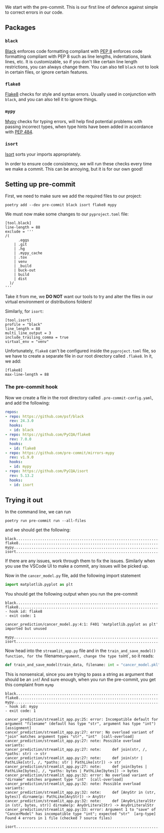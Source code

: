 We start with the pre-commit. This is our first line of defence against simple to correct errors in our code.

## Packages

### `black`
[Black](https://black.readthedocs.io/en/stable/) enforces code formatting compliant with [PEP 8](https://peps.python.org/pep-0008/) enforces code formatting compliant with PEP 8 such as line lengths, indentations, blank lines, etc. It is customizable, so if you don't like certain line length restrictions, you can always change them. You can also tell `black` not to look in certain files, or ignore certain features.

### `flake8`
[Flake8](https://flake8.pycqa.org/en/latest/index.html#) checks for style and syntax errors. Usually used in conjunction with `black`, and you can also tell it to ignore things.

### `mypy`
[Mypy](https://mypy.readthedocs.io/en/stable/) checks for typing errors, will help find potential problems with passing incorrect types, when type hints have been added in accordance with [PEP 484](https://peps.python.org/pep-0484/).

### `isort`
[Isort](https://pycqa.github.io/isort/) sorts your imports appropriately.

In order to ensure code consistency, we will run these checks every time we make a commit. This can be annoying, but it is for our own good!

## Setting up pre-commit
First, we need to make sure we add the required files to our project:
```
poetry add --dev pre-commit black isort flake8 mypy
```

We must now make some changes to our `pyproject.toml` file:

```
[tool.black]
line-length = 88
exclude = '''
/(
      .eggs         
    | .git          
    | .hg
    | .mypy_cache
    | .tox
    | venv
    | _build
    | buck-out
    | build
    | dist
  )/
'''
```

Take it from me, we __DO NOT__ want our tools to try and alter the files in our virtual environment or distributions folders!

Similarly, for `isort`:
```
[tool.isort]
profile = "black"
line_length = 88
multi_line_output = 3
include_trailing_comma = true
virtual_env = "venv"
```

Unfortunately, `flake8` can't be configured inside the `pyproject.toml` file, so we have to create a separate file in our root directory called `.flake8`. In it, we add:

```
[flake8]
max-line-length = 88
```

### The pre-commit hook
Now we create a file in the root directory called `.pre-commit-config.yaml`, and add the following:
```yaml
repos:
- repo: https://github.com/psf/black
  rev: 24.3.0
  hooks:
  - id: black
- repo: https://github.com/PyCQA/flake8
  rev: 7.0.0
  hooks:
  - id: flake8
- repo: https://github.com/pre-commit/mirrors-mypy
  rev: v1.9.0
  hooks:
  - id: mypy
- repo: https://github.com/PyCQA/isort
  rev: 5.13.2
  hooks:
  - id: isort
```

## Trying it out
In the command line, we can run
```
poetry run pre-commit run --all-files
```

and we should get the following:
```
black....................................................................Passed
flake8...................................................................Passed
mypy.....................................................................Passed
isort....................................................................Passed
```

If there are any issues, work through them to fix the issues. Similarly when you use the VSCode UI to make a commit, any issues will be picked up.

Now in the `cancer_model.py` file, add the following import statement
```python
import matplotlib.pyplot as plt
```

You should get the following output when you run the pre-commit
```
black....................................................................Passed
flake8...................................................................Failed
- hook id: flake8
- exit code: 1

cancer_prediction/cancer_model.py:4:1: F401 'matplotlib.pyplot as plt' imported but unused

mypy.....................................................................Passed
isort....................................................................Passed
```

Now head into the `streamlit_app.py` file and in the `train_and_save_model() function, for the `filename` argument, change the type to `int`, so it reads:
```python
def train_and_save_model(train_data, filename: int = "cancer_model.pkl"):
```

This is nonsensical, since you are trying to pass a string as argument that should be an `int`! And sure enough, when you run the pre-commit, you get this complaint from `mymp`
```
black....................................................................Passed
flake8...................................................................Passed
mypy.....................................................................Failed
- hook id: mypy
- exit code: 1

cancer_prediction/streamlit_app.py:25: error: Incompatible default for argument "filename" (default has type "str", argument has type "int")  [assignment]
cancer_prediction/streamlit_app.py:27: error: No overload variant of "join" matches argument types "str", "int"  [call-overload]
cancer_prediction/streamlit_app.py:27: note: Possible overload variants:
cancer_prediction/streamlit_app.py:27: note:     def join(str, /, *paths: str) -> str
cancer_prediction/streamlit_app.py:27: note:     def join(str | PathLike[str], /, *paths: str | PathLike[str]) -> str
cancer_prediction/streamlit_app.py:27: note:     def join(bytes | PathLike[bytes], /, *paths: bytes | PathLike[bytes]) -> bytes
cancer_prediction/streamlit_app.py:32: error: No overload variant of "dirname" matches argument type "int"  [call-overload]
cancer_prediction/streamlit_app.py:32: note: Possible overload variants:
cancer_prediction/streamlit_app.py:32: note:     def [AnyStr in (str, bytes)] dirname(p: PathLike[AnyStr]) -> AnyStr
cancer_prediction/streamlit_app.py:32: note:     def [AnyOrLiteralStr in (str, bytes, str)] dirname(p: AnyOrLiteralStr) -> AnyOrLiteralStr
cancer_prediction/streamlit_app.py:33: error: Argument 1 to "save" of "CancerModel" has incompatible type "int"; expected "str"  [arg-type]
Found 4 errors in 1 file (checked 7 source files)

isort....................................................................Passed
```
